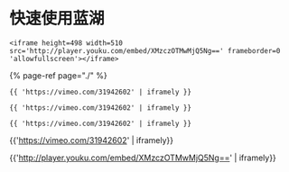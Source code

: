 # 快速使用蓝湖

```text
<iframe height=498 width=510 src='http://player.youku.com/embed/XMzczOTMwMjQ5Ng==' frameborder=0 'allowfullscreen'></iframe>
```

{% page-ref page="./" %}

```text
{{ 'https://vimeo.com/31942602' | iframely }}
```

```text
{{ 'https://vimeo.com/31942602' | iframely }}
```



```text
{{ 'https://vimeo.com/31942602' | iframely }}
```

{{'https://vimeo.com/31942602' \| iframely}}

{{'http://player.youku.com/embed/XMzczOTMwMjQ5Ng==' \| iframely}}







```text

```

